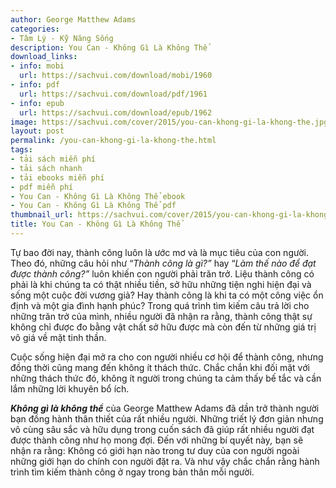 ```yaml
---
author: George Matthew Adams
categories:
- Tâm Lý - Kỹ Năng Sống
description: You Can - Không Gì Là Không Thể
download_links:
- info: mobi
  url: https://sachvui.com/download/mobi/1960
- info: pdf
  url: https://sachvui.com/download/pdf/1961
- info: epub
  url: https://sachvui.com/download/epub/1962
image: https://sachvui.com/cover/2015/you-can-khong-gi-la-khong-the.jpg
layout: post
permalink: /you-can-khong-gi-la-khong-the.html
tags:
- tải sách miễn phí
- tải sách nhanh
- tải ebooks miễn phí
- pdf miễn phí
- You Can - Không Gì Là Không Thể ebook
- You Can - Không Gì Là Không Thể pdf
thumbnail_url: https://sachvui.com/cover/2015/you-can-khong-gi-la-khong-the.jpg
title: You Can - Không Gì Là Không Thể
---
```


 <div class="item-desc text-justify"> <p>Tự bao đời nay, thành công luôn là ước mơ và là mục tiêu của con người. Theo đó, những câu hỏi như “<em>Thành công là gì?” </em>hay “<em>Làm thế nào để đạt được thành công?”</em> luôn khiến con người phải trăn trở. Liệu thành công có phải là khi chúng ta có thật nhiều tiền, sở hữu những tiện nghi hiện đại và sống một cuộc đời vương giả? Hay thành công là khi ta có một công việc ổn định và một gia đình hạnh phúc? Trong quá trình tìm kiếm câu trả lời cho những trăn trở của mình, nhiều người đã nhận ra rằng, thành công thật sự không chỉ được đo bằng vật chất sở hữu được mà còn đến từ những giá trị vô giá về mặt tinh thần.</p><p>Cuộc sống hiện đại mở ra cho con người nhiều cơ hội để thành công, nhưng đồng thời cũng mang đến không ít thách thức. Chắc chắn khi đối mặt với những thách thức đó, không ít người trong chúng ta cảm thấy bế tắc và cần lắm những lời khuyên bổ ích.</p><p><strong><em>Không gì là không thể</em></strong><em> </em>của George Matthew Adams đã dần trở thành người bạn đồng hành thân thiết của rất nhiều người. Những triết lý đơn giản nhưng vô cùng sâu sắc và hữu dụng trong cuốn sách đã giúp rất nhiều người đạt được thành công như họ mong đợi. Đến với những bí quyết này<em>, </em>bạn sẽ nhận ra rằng: Không có giới hạn nào trong tư duy của con người ngoài những giới hạn do chính con người đặt ra. Và như vậy chắc chắn rằng hành trình tìm kiếm thành công ở ngay trong bản thân mỗi người.</p> </div>